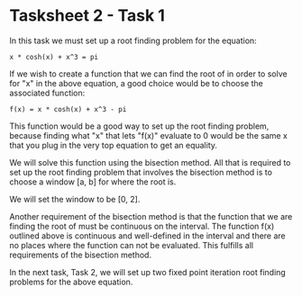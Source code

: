 # Tasksheet 2 - Task 1
In this task we must set up a root finding problem for the equation:
```
x * cosh(x) + x^3 = pi
```
If we wish to create a function that we can find the root of in order to solve for "x" in the above equation, a good choice would be to choose the associated function:
```
f(x) = x * cosh(x) + x^3 - pi
```
This function would be a good way to set up the root finding problem, because finding what "x" that lets "f(x)" evaluate to 0 would be the same x that you plug in the very top equation to get an equality.

We will solve this function using the bisection method. All that is required to set up the root finding problem that involves the bisection method is to choose a window \[a, b\] for where the root is.

We will set the window to be \[0, 2\].

Another requirement of the bisection method is that the function that we are finding the root of must be continuous on the interval. The function f(x) outlined above is continuous and well-defined in the interval and there are no places where the function can not be evaluated. This fulfills all requirements of the bisection method.

In the next task, Task 2, we will set up two fixed point iteration root finding problems for the above equation.
